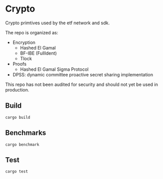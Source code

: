# Crypto

Crypto primtives used by the etf network and sdk.

The repo is organized as:
- Encryption
    - Hashed El Gamal 
    - BF-IBE (FullIdent)
    - Tlock 
- Proofs
    - Hashed El Gamal Sigma Protocol
- DPSS: dynamic committee proactive secret sharing implementation

This repo has not been audited for security and should not yet be used in production.

## Build

``` shell
cargo build
```

## Benchmarks

``` shell
cargo benchmark
```

## Test

``` shell
cargo test
```

